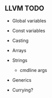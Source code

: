 ## LLVM TODO

- Global variables
- Const variables
- Casting
- Arrays
- Strings
    - cmdline args
- Generics

- Currying?